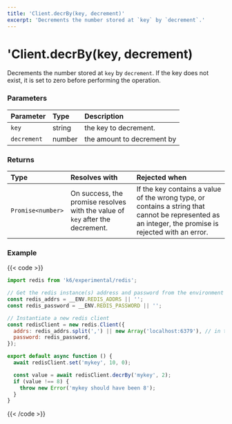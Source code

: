 ```yaml
---
title: 'Client.decrBy(key, decrement)'
excerpt: 'Decrements the number stored at `key` by `decrement`.'
---
```


# 'Client.decrBy(key, decrement)

Decrements the number stored at `key` by `decrement`. If the key does not exist, it is set to zero before performing the operation.

### Parameters

| Parameter   | Type   | Description                |
| :---------- | :----- | :------------------------- |
| `key`       | string | the key to decrement.      |
| `decrement` | number | the amount to decrement by |

### Returns

| Type              | Resolves with                                                                 | Rejected when                                                                                                                                        |
| :---------------- | :---------------------------------------------------------------------------- | :--------------------------------------------------------------------------------------------------------------------------------------------------- |
| `Promise<number>` | On success, the promise resolves with the value of `key` after the decrement. | If the key contains a value of the wrong type, or contains a string that cannot be represented as an integer, the promise is rejected with an error. |

### Example

{{< code >}}

```javascript
import redis from 'k6/experimental/redis';

// Get the redis instance(s) address and password from the environment
const redis_addrs = __ENV.REDIS_ADDRS || '';
const redis_password = __ENV.REDIS_PASSWORD || '';

// Instantiate a new redis client
const redisClient = new redis.Client({
  addrs: redis_addrs.split(',') || new Array('localhost:6379'), // in the form of 'host:port', separated by commas
  password: redis_password,
});

export default async function () {
  await redisClient.set('mykey', 10, 0);

  const value = await redisClient.decrBy('mykey', 2);
  if (value !== 8) {
    throw new Error('mykey should have been 8');
  }
}
```

{{< /code >}}
